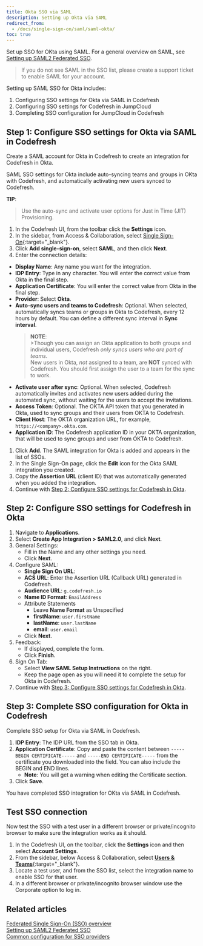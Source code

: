 ```yaml
---
title: Okta SSO via SAML
description: Setting up Okta via SAML
redirect_from:
  - /docs/single-sign-on/saml/saml-okta/
toc: true
---
```


Set up SSO for OKta using SAML.
For a general overview on SAML, see [Setting up SAML2 Federated SSO]({{site.baseurl}}/docs/administration/single-sign-on/saml/).

>If you do not see SAML in the SSO list, please create a support ticket to enable SAML for your account.

Setting up SAML SSO for Okta includes:
1. Configuring SSO settings for Okta via SAML in Codefresh
1. Configuring SSO settings for Codefresh in JumpCloud
1. Completing SSO configuration for JumpCloud in Codefresh

## Step 1: Configure SSO settings for Okta via SAML in Codefresh
Create a SAML account for Okta in Codefresh  to create an integration for Codefresh in Okta.


SAML SSO settings for Okta include auto-syncing teams and groups in OKta with Codefresh, and automatically activating new users synced to Codefresh.

<b>TIP</b>:
  >Use the auto-sync and activate user options for Just in Time (JIT) Provisioning.

1. In the Codefresh UI, from the toolbar click the **Settings** icon.
1. In the sidebar, from Access & Collaboration, select [Single Sign-On](https://g.codefresh.io/2.0/account-settings/single-sign-on){:target="\_blank"}.   
1. Click **Add single-sign-on**, select **SAML**, and then click **Next**.
1. Enter the connection details: 
  * **Display Name**: Any name you want for the integration.
  * **IDP Entry**: Type in any character. You will enter the correct value from Okta in the final step.
  * **Application Certificate**: You will enter the correct value from Okta in the final step.
  * **Provider**: Select **Okta**. 
  * **Auto-sync users and teams to Codefresh**: Optional. When selected, automatically syncs teams or groups in Okta to Codefresh, every 12 hours by default. You can define a different sync interval in **Sync interval**.
      > **NOTE**:  
        >Though you can assign an Okta application to both groups and individual users, Codefresh _only syncs users who are part of teams_.  
         New users in Okta, _not_ assigned to a team, are **NOT** synced with Codefresh. You should first assign the user to a team for the sync to work.
  * **Activate user after sync**: Optional. When selected, Codefresh automatically invites and activates new users added during the automated sync, without waiting for the users to accept the invitations.
  * **Access Token**: Optional. The OKTA API token that you generated in Okta, used to sync groups and their users from OKTA to Codefresh. 
  * **Client Host**: The OKTA organization URL, for example, `https://<company>.okta.com`.   
  * **Application ID**: The Codefresh application ID in your OKTA organization, that will be used to sync groups and user from OKTA to Codefresh. 
1. Click **Add**.
  The SAML integration for Okta is added and appears in the list of SSOs. 
1. In the Single Sign-On page, click the **Edit** icon for the Okta SAML integration you created.
1. Copy the **Assertion URL** (client ID) that was automatically generated when you added the integration. 
1. Continue with [Step 2: Configure SSO settings for Codefresh in Okta](#configure-sso-settings-for-codefresh-in-okta).

## Step 2: Configure SSO settings for Codefresh in Okta

1. Navigate to **Applications**.
1. Select **Create App Integration > SAML2.0**, and click **Next**.
1. General Settings:
    - Fill in the Name and any other settings you need.
    - Click **Next**.
1. Configure SAML:
    - **Single Sign On URL**:     
    - **ACS URL**: Enter the Assertion URL (Callback URL) generated in Codefresh.
    - **Audience URL**: `g.codefresh.io`
    - **Name ID Format**: `EmailAddress`
    - Attribute Statements
        - Leave **Name Format** as Unspecified
        - **firstName**: `user.firstName`
        - **lastName**: `user.lastName`
        - **email**: `user.email`
    - Click **Next**.
1. Feedback:
    - If displayed, complete the form.
    - Click **Finish**.
1. Sign On Tab:
    - Select **View SAML Setup Instructions** on the right.
    - Keep the page open as you will need it to complete the setup for Okta in Codefresh.
1. Continue with [Step 3: Configure SSO settings for Codefresh in Okta](#configure-sso-settings-for-codefresh-in-okta).


## Step 3: Complete SSO configuration for Okta in Codefresh
Complete SSO setup for Okta via SAML in Codefresh. 

1. **IDP Entry**: The IDP URL from the SSO tab in Okta.
1. **Application Certificate**: Copy and paste the content between `-----BEGIN CERTIFICATE-----` and `-----END CERTIFICATE-----` from the certificate you downloaded into the field. You can also include the BEGIN and END lines. 
    - **Note**: You will get a warning when editing the Certificate section.
1. Click **Save**.

You have completed SSO integration for OKta via SAML in Codefresh.

## Test SSO connection

Now test the SSO with a test user in a different browser or private/incognito browser to make sure the integration works as it should.

1. In the Codefresh UI, on the toolbar, click the **Settings** icon and then select **Account Settings**.
1. From the sidebar, below Access & Collaboration, select [**Users & Teams**](https://g.codefresh.io/2.0/account-settings/single-sign-on){:target="\_blank"}.   
1. Locate a test user, and from the SSO list, select the integration name to enable SSO for that user.
1. In a different browser or private/incognito browser window use the Corporate option to log in.

## Related articles
[Federated Single Sign-On (SSO) overview]({{site.baseurl}}/docs/administration/single-sign-on/)  
[Setting up SAML2 Federated SSO]({{site.baseurl}}/docs/administration/single-sign-on/saml/)  
[Common configuration for SSO providers]({{site.baseurl}}/docs/administration/single-sign-on/team-sync)  